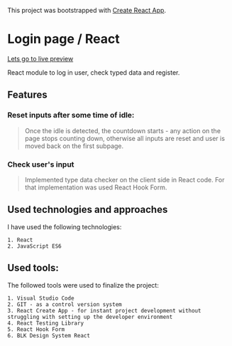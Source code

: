 This project was bootstrapped with [Create React App](https://github.com/facebook/create-react-app).
# Login page / React


[Lets go to live preview](https://pdoubleu.github.io/login_page/)


React module to log in user, check typed data and register.

## Features

### Reset inputs after some time of idle:
> Once the idle is detected, the countdown starts - any action on the page stops counting down, otherwise all inputs are reset and user is moved back on the first subpage.

### Check user's input
> Implemented type data checker on the client side in React code. For that implementation was used React Hook Form.
## Used technologies and approaches

I have used the following technologies:

    1. React
    2. JavaScript ES6
## Used tools:

The followed tools were used to finalize the project:

    1. Visual Studio Code
    2. GIT - as a control version system
    3. React Create App - for instant project development without struggling with setting up the developer environment
    4. React Testing Library
    5. React Hook Form
    6. BLK Design System React
